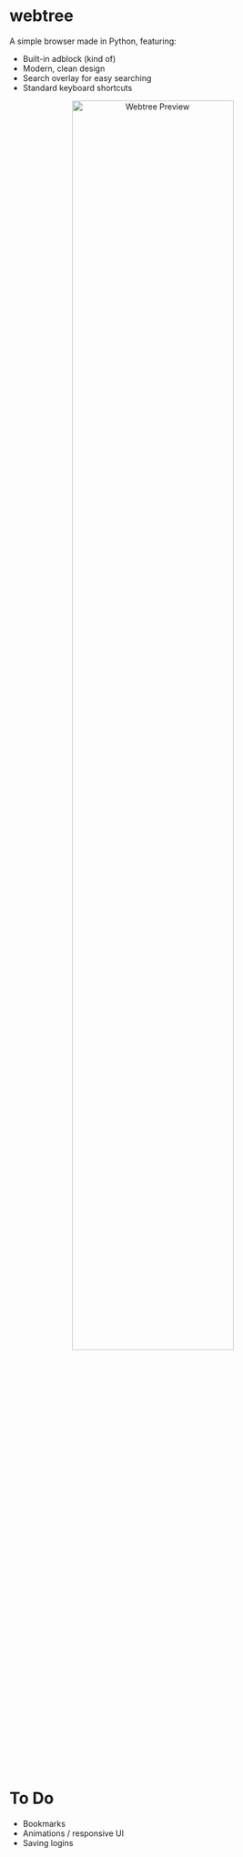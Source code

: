 # webtree

A simple browser made in Python, featuring:

- Built-in adblock (kind of)
- Modern, clean design
- Search overlay for easy searching
- Standard keyboard shortcuts

<p align="center">
  <img src="https://github.com/user-attachments/assets/b6c00b37-dbdc-4d4e-91fe-5ed8a3212f49" alt="Webtree Preview" width="75%" />
</p>

# To Do

- Bookmarks  
- Animations / responsive UI  
- Saving logins  
